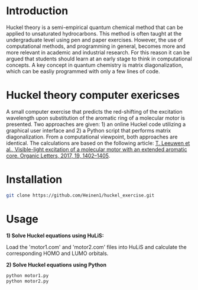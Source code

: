 Introduction
============
Huckel theory is a semi-empirical quantum chemical method that can be applied to unsaturated hydrocarbons. This method is often taught at the undergraduate level using pen and paper exercises. However, the use of computational methods, and programming in general, becomes more and more relevant in academic and industrial research. For this reason it can be argued that students should learn at an early stage to think in computational concepts. A key concept in quantum chemistry is matrix diagonalization, which can be easliy programmed with only a few lines of code.

Huckel theory computer exericses
============
A small computer exercise that predicts the red-shifting of the excitation wavelength upon substitution of the aromatic ring of a molecular motor is presented. Two approaches are given: 1) an online Huckel code utilizing a graphical user interface and 2) a Python script that performs matrix diagonalization. From a computational viewpoint, both approaches are identical. The calculations are based on the following article: [T. Leeuwen et al., Visible-light excitation of a molecular motor with an extended aromatic core. Organic Letters, 2017, 19, 1402–1405](https://pubs.acs.org/doi/abs/10.1021/acs.orglett.7b00317). 

Installation
============
```bash
git clone https://github.com/Heinen1/huckel_exercise.git
```

Usage
=====
**1) Solve Huckel equations using HuLiS:**

Load the 'motor1.com' and 'motor2.com' files into HuLiS and calculate the corresponding HOMO and LUMO orbitals.

**2) Solve Huckel equations using Python**
```bash
python motor1.py
python motor2.py
```




